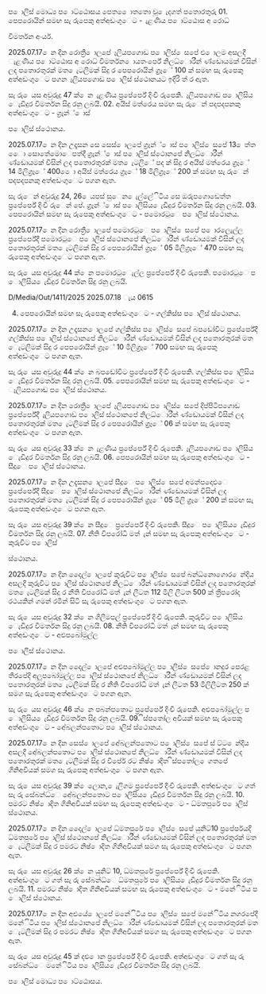 ප ොලිස් මොධ්‍ය ප ොට්ඨොසය පෙත ෙොතතො වූ ෙැදගත් පතොරතුරු 01. පෙපරොයින් සමඟ සැ රුපෙකු අත්අඩංගුෙට - ැළණිය ප ොට්ඨොස අ රොධ්‍

විමර්තන අංර්ය.

2025.07.17 ෙන දින රොත්‍රී ොලපේ ෑලියපගොඩ ප ොලිස් ෙසපේ ළු ොලම අසලදී ැළණිය ප ොට්ඨොස අ රොධ්‍ විමර්තන ොයතංර්පේ නිලධ්‍ොරීන් ණ්ඩොයමක් විසින් ලද පතොරතුරක් මත ෙැටලිමක් සිදු ර පෙපරොයින් ග්‍රෑේ 100 ක් සමඟ සැ රුපෙකු අත්අඩංගුෙට පගන ෑලියපගොඩ ප ොලිස් ස්ථොනයට ඉදිරි ත් ර ඇත.

සැ රු ෙයස අවුරුදු 47 ක් ෙන ැළණිය ප්‍රපේර්පේ දිංචි රුපෙකි. ෑලියපගොඩ ප ොලිසිය ෙැඩිදුර විමර්තන සිදු රනු ලබයි. 02. අයිස් මත්රෙය සමඟ සැ රුෙන් පදපදපනකු අත්අඩංගුෙට - ග්‍රෑන්් ොස්

ප ොලිස් ස්ථොනය.

2025.07.17 ෙන දින උදෑසන සෙ සෙස් ොලපේ ග්‍රෑන්් ොස් ප ොලිස් ෙසපේ 13 ෙත්ත ෙො සොතේමොෙපත්දී ග්‍රෑන්් ොස් ප ොලිස් ස්ථොනපේ නිලධ්‍ොරීන් ණ්ඩොයමක් විසින් ලද පතොරතුරක් මත ෙැටලිේ පද ක් සිදු ර අයිස් මත්රෙය ග්‍රෑේ 14 මිලිග්‍රෑේ 400 ෙො අයිස් මත්රෙය ග්‍රෑේ 18 මිලිග්‍රෑේ 200 ක් සමඟ සැ රුෙන් පදපදපනකු අත්අඩංගුෙට පගන ඇත.

සැ රුෙන් අවුරුදු 24, 26 ෙයපස් සුෙන ෙැල්ලේිටිය සෙ ඔරුපගොඩෙත්ත ප්‍රපේර්පේ දිංචි රුෙන් පේ. ග්‍රෑන්් ොස් ප ොලිසිය ෙැඩිදුර විමර්තන සිදු රනු ලබයි. 03. පෙපරොයින් සමඟ සැ රුපෙකු අත්අඩංගුෙට - පමොරටුෙ ප ොලිස් ස්ථොනය.

2025.07.17 ෙන දින රොත්‍රී ොලපේ පමොරටුෙ ප ොලිස් ෙසපේ ප ොරලෙැල්ල ප්‍රපේර්පේදී පමොරටුෙ ප ොලිස් ස්ථොනපේ නිලධ්‍ොරීන් ණ්ඩොයමක් විසින් ලද පතොරතුරක් මත ෙැටලිමක් සිදු ර පෙපරොයින් ග්‍රෑේ 05 මිලිග්‍රෑේ 470 සමඟ සැ රුපෙකු අත්අඩංගුෙට පගන ඇත.

සැ රු ෙයස අවුරුදු 44 ක් ෙන පමොරටුෙැල්ල ප්‍රපේර්පේ දිංචි රුපෙකි. පමොරටුෙ ප ොලිසිය ෙැඩිදුර විමර්තන සිදු රනු ලබයි.

D/Media/Out/1411/2025 2025.07.18 ැය 0615

04. පෙපරොයින් සමඟ සැ රුපෙකු අත්අඩංගුෙට - ගල්කිස්ස ප ොලිස් ස්ථොනය.

2025.07.17 ෙන දින උදෑසන ොලපේ ගල්කිස්ස ප ොලිස් ෙසපේ බපඩෝවිට ප්‍රපේර්පේදී ගල්කිස්ස ප ොලිස් ස්ථොනපේ නිලධ්‍ොරීන් ණ්ඩොයමක් විසින් ලද පතොරතුරක් මත ෙැටලිමක් සිදු ර පෙපරොයින් ග්‍රෑේ 10 මිලිග්‍රෑේ 700 සමඟ සැ රුපෙකු අත්අඩංගුෙට පගන ඇත.

සැ රු ෙයස අවුරුදු 44 ක් ෙන බපඩෝවිට ප්‍රපේර්පේ දිංචි රුපෙකි. ගල්කිස්ස ප ොලිසිය ෙැඩිදුර විමර්තන සිදු රනු ලබයි. 05. පෙපරොයින් සමඟ සැ රුපෙකු අත්අඩංගුෙට - ෑලියපගොඩ ප ොලිස් ස්ථොනය.

2025.07.17 ෙන දින රොත්‍රී ොලපේ ෑලියපගොඩ ප ොලිස් ෙසපේ දිප්පිටිපගොඩ ප්‍රපේර්පේදී ෑලියපගොඩ ප ොලිස් ස්ථොනපේ නිලධ්‍ොරීන් ණ්ඩොයමක් විසින් ලද පතොරතුරක් මත ෙැටලිමක් සිදු ර පෙපරොයින් ග්‍රෑේ 06 ක් සමඟ සැ රුපෙකු අත්අඩංගුෙට පගන ඇත.

සැ රු ෙයස අවුරුදු 33 ක් ෙන ැළණිය ප්‍රපේර්පේ දිංචි රුපෙකි. ෑලියපගොඩ ප ොලිසිය ෙැඩිදුර විමර්තන සිදු රනු ලබයි. 06. පෙපරොයින් සමඟ සැ රුපෙකු අත්අඩංගුෙට - සීදූෙ ප ොලිස් ස්ථොනය.

2025.07.17 ෙන දින උදැසන ොලපේ සීදූෙ ප ොලිස් ෙසපේ අමන්පදොළුෙ ප්‍රපේර්පේදී සීදූෙ ප ොලිස් ස්ථොනපේ නිලධ්‍ොරීන් ණ්ඩොයමක් විසින් ලද පතොරතුරක් මත ෙැටලිමක් සිදු ර පෙපරොයින් ග්‍රෑේ 05 මිලි ග්‍රෑේ 200 ක් සමඟ සැ රුපෙකු අත්අඩංගුෙට පගන ඇත.

සැ රු ෙයස අවුරුදු 39 ක් ෙන සීදූෙ ප්‍රපේර්පේ දිංචි රුපෙකි. සීදූෙ ප ොලිසිය ෙැඩිදුර විමර්තන සිදු රනු ලබයි. 07. නීති විපරෝධි මත් ැන් සමඟ සැ රුපෙකු අත්අඩංගුෙට - කුරුවිට ප ොලිස්

ස්ථොනය.

2025.07.17 ෙන දින දෙෙල් ොලපේ කුරුවිට ප ොලිස් ෙසපේ බන්ධ්‍නොගොර ෙන්දිය අසලදී කුරුවිට ප ොලිස් ස්ථොනපේ නිලධ්‍ොරීන් ණ්ඩොයමක් විසින් ලද පතොරතුරක් මත ෙැටලීමක් සිදු ර නීති විපරෝධි මත් ැන් ලීටත 112 මිලි ලීටත 500 ක් ත්‍රීපරෝද රථයකින් ගමන් රමින් සිටි සැ රුපෙකු අත්අඩංගුෙට පගන ඇත.

සැ රු ෙයස අවුරුදු 32 ක් ෙන ගිලීමපල් ප්‍රපේර්පේ දිංචි රුපෙකි. කුරුවිට ප ොලිසිය ෙැඩිදුර විමර්තන සිදු රනු ලබයි. 08. නීති විපරෝධි මත් ැන් සමඟ සැ රුපෙකු අත්අඩංගුෙට - අළුපබෝමුල්ල

ප ොලිස් ස්ථොනය.

2025.07.17 ෙන දින දෙෙල් ොලපේ අළුපබෝමුල්ල ප ොලිස් ෙසපේ ොනදුර පෙරළ තීරපේදි අලුපබෝමුල්ල ප ොලිස් ස්ථොනපේ නිලධ්‍ොරීන් ණ්ඩොයමක් විසින් ලද පතොරතුරක් මත ෙැටලීමක් සිදු ර නීති විපරෝධි මත් ැන් ලීටත 53 මිලිලීටත 250 ක් සමග සැ රුපෙකු අත්අඩංගුෙට පගන ඇත.

සැ රු ෙයස අවුරුදු 46 ක් ෙන පබන්පතොට ප්‍රපේර්පේ දිංචි රුපෙකි. අළුපබෝමුල්ල ප ොලිසිය ෙැඩිදුර විමර්තන සිදු රනු ලබයි. 09. ිස්පතෝල අවියක් සමඟ සැ රුපෙකු අත්අඩංගුෙට - අේබලන්පතොට ප ොලිස් ස්ථොනය.

2025.07.17 ෙන දින සෙස් ොලපේ අේබලන්පතොට ප ොලිස් ෙසපේ ස් ට්ට ෙන්දිය අසලදී අේබලන්පතොට ප ොලිස් ස්ථොනපේ නිලධ්‍ොරීන් ණ්ඩොයමක් විසින් ලද පතොරතුරක් මත ෙැටලීමක් සිදු ර විපේර් රට නිෂ් ොදිත ිස්පතෝල ෙගතපේ ගිනිඅවියක් සමග සැ රුපෙකු අත්අඩංගුෙට පගන ඇත.

සැ රු ෙයස අවුරුදු 39 ක් ෙලොන, ෙැලිගම ප්‍රපේර්පේ දිංචි රුපෙකි. අත්අඩංගුෙට ගත් සැ රු සේබන්ධ්‍ෙ අේබලන්පතොට ප ොලිසිය ෙැඩිදුර විමර්තන සිදු රනු ලබයි. 10. පමරට නිෂ් ොදිත ගිනිඅවියක් සමඟ සැ රුපෙකු අත්අඩංගුෙට - ධ්‍මතපුරේ ප ොලිස් ස්ථොනය.

2025.07.17 ෙන දින දෙෙල් ොලපේ ධ්‍මතපුරේ ප ොලිස් ෙසපේ යුනිට්10 ප්‍රපේර්පයදි ධ්‍මතපුරේ ප ොලිස් ස්ථොනපේ නිලධ්‍ොරීන් ණ්ඩොයමක් විසින් ලද පතොරතුරක් මත ෙැටලීමක් සිදු ර පමරට නිෂ් ොදිත ගිනිඅවියක් සමග සැ රුපෙකු අත්අඩංගුෙට පගන ඇත.

සැ රු ෙයස අවුරුදු 26 ක් ෙන යුනිට් 10, ධ්‍මතපුරේ ප්‍රපේර්පේ දිංචි රුපෙකි. අත්අඩංගුෙට ගත් සැ රු සේබන්ධ්‍ෙ ධ්‍මතපුරේ ප ොලිසිය ෙැඩිදුර විමර්තන සිදු රනු ලබයි. 11. පමරට නිෂ් ොදිත ගිනිඅවියක් සමඟ සැ රුපෙකු අත්අඩංගුෙට - මනේිටිය ප ොලිස් ස්ථොනය.

2025.07.17 ෙන දින අළුයේ ොලපේ මනේිටිය ප ොලිස් ෙසපේ මනේිටිය නගරපේදී මනේිටිය ප ොලිස් ස්ථොනපේ නිලධ්‍ොරීන් ණ්ඩොයමක් විසින් ලද පතොරතුරක් මත ෙැටලීමක් සිදු ර පමරට නිෂ් ොදිත ගිනිඅවියක් සමග සැ රුපෙකු අත්අඩංගුෙට පගන ඇත.

සැ රු ෙයස අවුරුදු 45 ක් දළු ොන ප්‍රපේර්පේ දිංචි රුපෙකි. අත්අඩංගුෙට ගත් සැ රු සේබන්ධ්‍ෙ මනේිටිය ප ොලිසිය ෙැඩිදුර විමර්තන සිදු රනු ලබයි.

ප ොලිස් මොධ්‍ය ප ොට්ඨොසය.